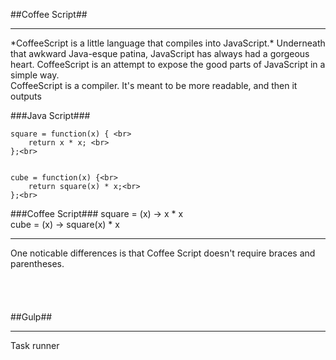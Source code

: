 ##Coffee Script##
<hr>
*CoffeeScript is a little language that compiles into JavaScript.* Underneath that awkward Java-esque patina, JavaScript has always had a gorgeous heart. CoffeeScript is an attempt to expose the good parts of JavaScript in a simple way.
<br>
CoffeeScript is a compiler. It's meant to be more readable, and then it outputs 
<br>

###Java Script###

	square = function(x) { <br>
  		return x * x; <br>
	};<br>


	cube = function(x) {<br>
  		return square(x) * x;<br>
	};<br>
	

###Coffee Script###
	square = (x) -> x * x<br>
	cube = (x) -> square(x) * x
	<hr>



One noticable differences is that Coffee Script doesn't require braces and parentheses. 
<br>
<br>
<br>
<br>
<br>
##Gulp##
<hr>
Task runner